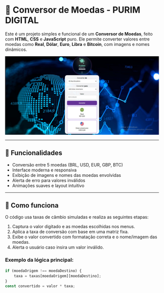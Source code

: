 # 💱 Conversor de Moedas - PURIM DIGITAL

Este é um projeto simples e funcional de um **Conversor de Moedas**, feito com **HTML**, **CSS** e **JavaScript** puro. Ele permite converter valores entre moedas como **Real**, **Dólar**, **Euro**, **Libra** e **Bitcoin**, com imagens e nomes dinâmicos.

![Interface do Conversor](./assets/Print.jpg) <!-- Substitua pelo nome da sua imagem de interface -->

---

## 🚀 Funcionalidades

- Conversão entre 5 moedas (BRL, USD, EUR, GBP, BTC)
- Interface moderna e responsiva
- Exibição de imagens e nomes das moedas envolvidas
- Alerta de erro para valores inválidos
- Animações suaves e layout intuitivo

---

## 🧠 Como funciona

O código usa taxas de câmbio simuladas e realiza as seguintes etapas:

1. Captura o valor digitado e as moedas escolhidas nos menus.
2. Aplica a taxa de conversão com base em uma matriz fixa.
3. Exibe o valor convertido com formatação correta e o nome/imagem das moedas.
4. Alerta o usuário caso insira um valor inválido.

### Exemplo da lógica principal:

```js
if (moedaOrigem !== moedaDestino) {
    taxa = taxas[moedaOrigem][moedaDestino];
}
const convertido = valor * taxa;
